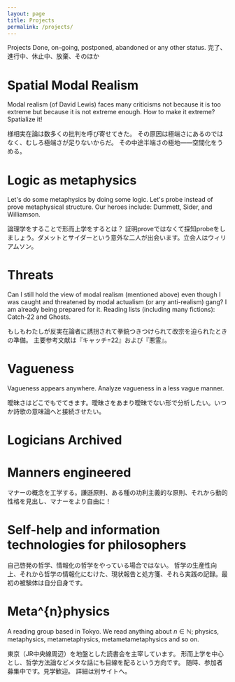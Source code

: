 ```yaml
---
layout: page
title: Projects
permalink: /projects/
---
```


Projects
Done, on-going, postponed, abandoned or any other status.
完了、進行中、休止中、放棄、そのほか

# Spatial Modal Realism

Modal realism (of David Lewis) faces many criticisms
not because it is too extreme but because it is not extreme enough.
How to make it extreme? Spatialize it!

様相実在論は数多くの批判を呼び寄せてきた。
その原因は極端さにあるのではなく、むしろ極端さが足りないからだ。
その中途半端さの極地――空間化をうめる。

# Logic as metaphysics

Let's do some metaphysics by doing some logic. Let's probe instead of prove metaphysical structure.
Our heroes include: Dummett, Sider, and Williamson.

論理学をすることで形而上学をするとは？ 証明proveではなくて探知probeをしましょう。ダメットとサイダーという意外な二人が出会います。立会人はウィリアムソン。

# Threats

Can I still hold the view of modal realism (mentioned above)
even though I was caught and threatened by modal actualism (or any anti-realism) gang?
I am already being prepared for it.
Reading lists (including many fictions): Catch-22 and Ghosts.

もしもわたしが反実在論者に誘拐されて拳銃つきつけられて改宗を迫られたときの準備。
主要参考文献は『キャッチ=22』および『悪霊』。

# Vagueness

Vagueness appears anywhere.
Analyze vagueness in a less vague manner.  

曖昧さはどこでもでてきます。曖昧さをあまり曖昧でない形で分析したい。いつか詩歌の意味論へと接続させたい。

# Logicians Archived

# Manners engineered

マナーの概念を工学する。謙遜原則、ある種の功利主義的な原則、それから動的性格を見出し、マナーをより自由に！

# Self-help and information technologies for philosophers

自己啓発の哲学、情報化の哲学をやっている場合ではない。
哲学の生産性向上、それから哲学の情報化にむけた、現状報告と処方箋、それら実践の記録。最初の被験体は自分自身です。

# Meta^{n}physics

A reading group based in Tokyo.
We read anything about
$n \in \mathbb{N}$; physics, metaphysics, metametaphysics, metametametaphysics
and so on.

東京（JR中央線周辺）を地盤とした読書会を主宰しています。
形而上学を中心とし、哲学方法論などメタな話にも目線を配るという方向です。
随時、参加者募集中です。見学歓迎。
詳細は別サイトへ。
